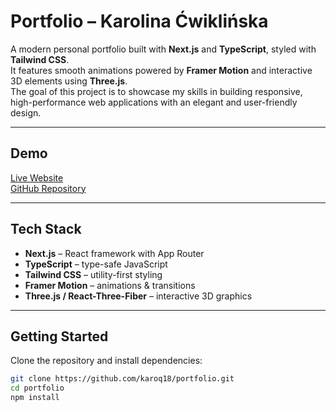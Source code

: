 # Portfolio – Karolina Ćwiklińska

A modern personal portfolio built with **Next.js** and **TypeScript**, styled with **Tailwind CSS**.  
It features smooth animations powered by **Framer Motion** and interactive 3D elements using **Three.js**.  
The goal of this project is to showcase my skills in building responsive, high-performance web applications with an elegant and user-friendly design.

---

## Demo
[Live Website](https://kcwiklinska.pl/)  
[GitHub Repository](https://github.com/karoq18/portfolio)

---

## Tech Stack
- **Next.js** – React framework with App Router  
- **TypeScript** – type-safe JavaScript  
- **Tailwind CSS** – utility-first styling  
- **Framer Motion** – animations & transitions  
- **Three.js / React-Three-Fiber** – interactive 3D graphics  

---

## Getting Started

Clone the repository and install dependencies:

```bash
git clone https://github.com/karoq18/portfolio.git
cd portfolio
npm install

